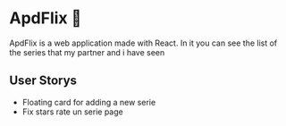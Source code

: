 # ApdFlix 🍿

ApdFlix is a web application made with React. In it you can see the list of the series that my partner and i have seen


## User Storys
* Floating card for adding a new serie
* Fix stars rate un serie page
